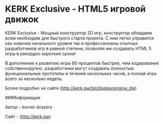 KERK Exclusive - HTML5 игровой движок
======

KERK Exclusive - Мощный конструктор 2D игр, конструктор обладаем всем необходим для быстрого старта проекта. С ним легко управится как новички начального уровня так и профессионалы опытных разработчиков игр в равной степени, позволяя им создавать HTML 5 игры в рекордно короткие сроки!

В дополнение к развитию игры 80 процентов быстрее, чем кодирование собственноручно, разработчики могут создавать полностью функциональные прототипы в течение нескольких часов, а полная игра всего за несколько недель.


Более подробно на сайте (http://kerk.pw/tpl/display/engine_lite)


###Информация

  Автор - korner-brazers
  
  Сайт  - (http://kerk.pw)